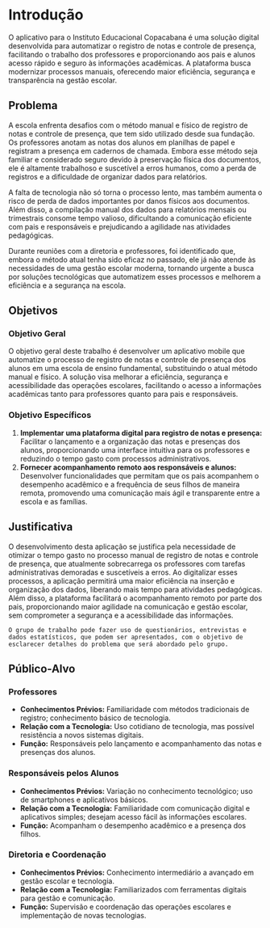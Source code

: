 # Introdução

O aplicativo para o Instituto Educacional Copacabana é uma solução digital desenvolvida para automatizar o registro de notas e controle de presença, facilitando o trabalho dos professores e proporcionando aos pais e alunos acesso rápido e seguro às informações acadêmicas. A plataforma busca modernizar processos manuais, oferecendo maior eficiência, segurança e transparência na gestão escolar.

## Problema
A escola enfrenta desafios com o método manual e físico de registro de notas e controle de presença, que tem sido utilizado desde sua fundação. Os professores anotam as notas dos alunos em planilhas de papel e registram a presença em cadernos de chamada. Embora esse método seja familiar e considerado seguro devido à preservação física dos documentos, ele é altamente trabalhoso e suscetível a erros humanos, como a perda de registros e a dificuldade de organizar dados para relatórios.

A falta de tecnologia não só torna o processo lento, mas também aumenta o risco de perda de dados importantes por danos físicos aos documentos. Além disso, a compilação manual dos dados para relatórios mensais ou trimestrais consome tempo valioso, dificultando a comunicação eficiente com pais e responsáveis e prejudicando a agilidade nas atividades pedagógicas.

Durante reuniões com a diretoria e professores, foi identificado que, embora o método atual tenha sido eficaz no passado, ele já não atende às necessidades de uma gestão escolar moderna, tornando urgente a busca por soluções tecnológicas que automatizem esses processos e melhorem a eficiência e a segurança na escola.

## Objetivos

### Objetivo Geral 

O objetivo geral deste trabalho é desenvolver um aplicativo mobile que automatize o processo de registro de notas e controle de presença dos alunos em uma escola de ensino fundamental, substituindo o atual método manual e físico. A solução visa melhorar a eficiência, segurança e acessibilidade das operações escolares, facilitando o acesso a informações acadêmicas tanto para professores quanto para pais e responsáveis.
 
### Objetivo Específicos  

1. **Implementar uma plataforma digital para registro de notas e presença:** Facilitar o lançamento e a organização das notas e presenças dos alunos, proporcionando uma interface intuitiva para os professores e reduzindo o tempo gasto com processos administrativos.
2. **Fornecer acompanhamento remoto aos responsáveis e alunos:** Desenvolver funcionalidades que permitam que os pais acompanhem o desempenho acadêmico e a frequência de seus filhos de maneira remota, promovendo uma comunicação mais ágil e transparente entre a escola e as famílias.

## Justificativa

O desenvolvimento desta aplicação se justifica pela necessidade de otimizar o tempo gasto no processo manual de registro de notas e controle de presença, que atualmente sobrecarrega os professores com tarefas administrativas demoradas e suscetíveis a erros. Ao digitalizar esses processos, a aplicação permitirá uma maior eficiência na inserção e organização dos dados, liberando mais tempo para atividades pedagógicas. Além disso, a plataforma facilitará o acompanhamento remoto por parte dos pais, proporcionando maior agilidade na comunicação e gestão escolar, sem comprometer a segurança e a acessibilidade das informações.

`O grupo de trabalho pode fazer uso de questionários, entrevistas e dados estatísticos, que podem ser apresentados, com o objetivo de esclarecer detalhes do problema que será abordado pelo grupo.`

## Público-Alvo

### **Professores**

 - **Conhecimentos Prévios:** Familiaridade com métodos tradicionais de registro; conhecimento básico de tecnologia.
 - **Relação com a Tecnologia:** Uso cotidiano de tecnologia, mas possível resistência a novos sistemas digitais.
 - **Função:** Responsáveis pelo lançamento e acompanhamento das notas e presenças dos alunos.
 
### **Responsáveis pelos Alunos**
 
 - **Conhecimentos Prévios:** Variação no conhecimento tecnológico; uso de smartphones e aplicativos básicos.
 - **Relação com a Tecnologia:** Familiaridade com comunicação digital e aplicativos simples; desejam acesso fácil às informações escolares.
 - **Função:** Acompanham o desempenho acadêmico e a presença dos filhos.

 
### **Diretoria e Coordenação**
 
 - **Conhecimentos Prévios:** Conhecimento intermediário a avançado em gestão escolar e tecnologia.
 - **Relação com a Tecnologia:** Familiarizados com ferramentas digitais para gestão e comunicação.
 - **Função:** Supervisão e coordenação das operações escolares e implementação de novas tecnologias.
